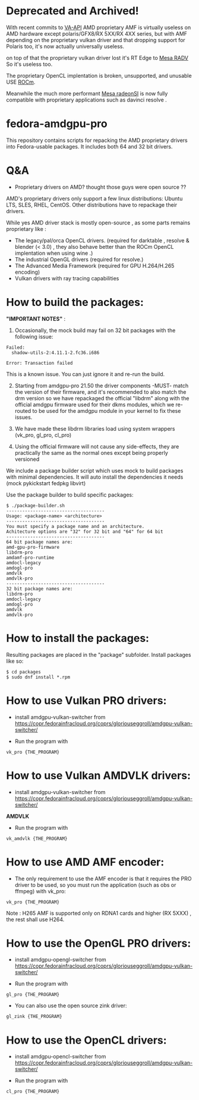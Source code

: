 # Deprecated and Archived!
With recent commits to [VA-API](https://freedesktop.org/wiki/Software/vaapi/) AMD proprietary AMF is virtually useless on AMD hardware except polaris/GFX8/RX 5XX/RX 4XX series, but with AMF depending on the proprietary vulkan driver and that dropping support for Polaris too, it's now actually universally useless.

on top of that the proprietary vulkan driver lost it's RT Edge to [Mesa RADV](https://docs.mesa3d.org/drivers/radv.html) So it's useless too.

The proprietary OpenCL implentation is broken, unsupported, and unusable USE [ROCm](https://www.amd.com/en/products/software/rocm.html).

Meanwhile the much more performant [Mesa radeonSI](https://www.x.org/wiki/RadeonFeature/) is now fully compatible with proprietary applications such as davinci resolve .

# fedora-amdgpu-pro
This repository contains scripts for repacking the AMD proprietary drivers into Fedora-usable packages. It includes both 64 and 32 bit drivers.

# Q&A

* Proprietary drivers on AMD? thought those guys were open source ??

AMD's proprietary drivers only support a few linux distributions: Ubuntu LTS, SLES, RHEL, CentOS. Other distributions have to repackage their drivers.

While yes AMD driver stack is mostly open-source , as some parts remains proprietary like :

- The legacy/pal/orca OpenCL drivers. (required for darktable , resolve & blender (< 3.0) , they also behave better than the ROCm OpenCL implentation when using wine .)
- The industrial OpenGL drivers (required for resolve.)
- The Advanced Media Framework (required for GPU H.264/H.265 encoding)
- Vulkan drivers with ray tracing capabilities

# How to build the packages:

**"**IMPORTANT NOTES**"** : 

1) Occasionally, the mock build may fail on 32 bit packages with the following issue:
```
Failed:
  shadow-utils-2:4.11.1-2.fc36.i686                                                                                                                                                                                                                               

Error: Transaction failed
```
This is a known issue. You can just ignore it and re-run the build.  

2) Starting from amdgpu-pro 21.50 the driver components -MUST- match the version of their firmware, and it's recommended to also match the drm version
    so we have repackaged the official "libdrm" along with the official amdgpu firmware used for their dkms modules, which we re-routed to be used for the amdgpu module in your kernel to fix these issues.

3) We have made these libdrm libraries load using system wrappers (vk_pro, gl_pro, cl_pro)

4) Using the official firmware will not cause any side-effects, they are practically the same as the normal ones except being properly versioned


We include a package builder script which uses mock to build packages with minimal dependencies. It will auto install the dependencies it needs (mock pykickstart fedpkg libvirt)  

Use the package builder to build specific packages:  
```
$ ./package-builder.sh 
-------------------------------------
Usage: <package-name> <architecture>
-------------------------------------
You must specify a package name and an architecture.
Achitecture options are "32" for 32 bit and "64" for 64 bit
-------------------------------------
64 bit package names are:
amd-gpu-pro-firmware
libdrm-pro
amdamf-pro-runtime
amdocl-legacy
amdogl-pro
amdvlk
amdvlk-pro
-------------------------------------
32 bit package names are:
libdrm-pro
amdocl-legacy
amdogl-pro
amdvlk
amdvlk-pro
```

# How to install the packages:

Resulting packages are placed in the "package" subfolder. Install packages like so:
```
$ cd packages
$ sudo dnf install *.rpm
```

# How to use Vulkan PRO drivers:

- install amdgpu-vulkan-switcher from https://copr.fedorainfracloud.org/coprs/gloriouseggroll/amdgpu-vulkan-switcher/
 
- Run the program with 
  
```
vk_pro {THE_PROGRAM}
```
 
# How to use Vulkan AMDVLK drivers:

- install amdgpu-vulkan-switcher from https://copr.fedorainfracloud.org/coprs/gloriouseggroll/amdgpu-vulkan-switcher/

**AMDVLK**
 
- Run the program with 
 
```
vk_amdvlk {THE_PROGRAM}
```

# How to use AMD AMF encoder:

- The only requirement to use the AMF encoder is that it requires the PRO driver to be used, so you must run the application (such as obs or ffmpeg) with vk_pro:

```
vk_pro {THE_PROGRAM}
```

Note : H265 AMF is supported only on RDNA1 cards and higher (RX 5XXX) , the rest shall use H264.

# How to use the OpenGL PRO drivers:

- install amdgpu-opengl-switcher from https://copr.fedorainfracloud.org/coprs/gloriouseggroll/amdgpu-vulkan-switcher/


- Run the program with 
```
gl_pro {THE_PROGRAM}
```

- You can also use  the open source zink driver:

```
gl_zink {THE_PROGRAM}
```

# How to use the OpenCL drivers:

- install amdgpu-opencl-switcher from https://copr.fedorainfracloud.org/coprs/gloriouseggroll/amdgpu-vulkan-switcher/

- Run the program with 
```
cl_pro {THE_PROGRAM}

